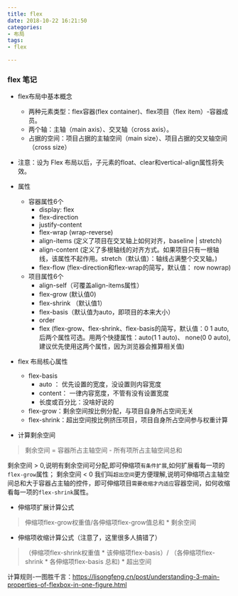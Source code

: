 ```yaml
---
title: flex
date: 2018-10-22 16:21:50
categories: 
- 布局 
tags: 
- flex

---
```



### flex 笔记

- flex布局中基本概念
    - 两种元素类型：flex容器(flex container)、flex项目（flex item）-容器成员。
    - 两个轴：主轴（main axis）、交叉轴（cross axis）。
    - 占据的空间：项目占据的主轴空间（main size）、项目占据的交叉轴空间（cross size）
- 注意：设为 Flex 布局以后，子元素的float、clear和vertical-align属性将失效。
- 属性
    - 容器属性6个
        - display: flex
        - flex-direction
        - justify-content
        - flex-wrap (wrap-reverse)
        - align-items (定义了项目在交叉轴上如何对齐，baseline | stretch)
        - align-content (定义了多根轴线的对齐方式。如果项目只有一根轴线，该属性不起作用。stretch（默认值）：轴线占满整个交叉轴。)
        - flex-flow (flex-direction和flex-wrap的简写，默认值： row nowrap)
    - 项目属性6个
        - align-self（可覆盖align-items属性）
        - flex-grow (默认值0)
        - flex-shrink （默认值1）
        - flex-basis（默认值为auto，即项目的本来大小）
        - order
        - flex (flex-grow、flex-shrink、flex-basis的简写，默认值：0 1 auto, 后两个属性可选。用两个快捷属性：auto(1 1 auto)、 none(0 0 auto),建议优先使用这两个属性，因为浏览器会推算相关值)
- flex 布局核心属性
   - flex-basis
        - auto ： 优先设置的宽度，没设置则内容宽度
        - content： 一律内容宽度，不管有没有设置宽度
        - 长度或百分比：没啥好说的
   - flex-grow：剩余空间按比例分配，与项目自身所占空间无关
   - flex-shrink：超出空间按比例挤压项目，项目自身所占空间参与权重计算

- 计算剩余空间
 > 剩余空间 = 容器所占主轴空间 - 所有项所占主轴空间总和

剩余空间 > 0,说明有剩余空间可分配,即可伸缩项`有条件扩展`,如何扩展看每一项的 `flex-grow`属性；
剩余空间 < 0 我们叫`超出空间`更方便理解,说明可伸缩项占主轴空间总和大于容器占主轴的控件，即可伸缩项目`需要收缩才内适应`容器空间，如何收缩看每一项的`flex-shrink`属性。

- 伸缩项扩展计算公式
> 伸缩项flex-grow权重值/各伸缩项flex-grow值总和 * 剩余空间
- 伸缩项收缩计算公式（注意了，这里很多人搞错了）
> （伸缩项flex-shrink权重值 * 该伸缩项flex-basis）/ （各伸缩项flex-shrink * 各伸缩项flex-basis 总和)  * 超出空间

计算规则-一图胜千言：https://lisongfeng.cn/post/understanding-3-main-properties-of-flexbox-in-one-figure.html

